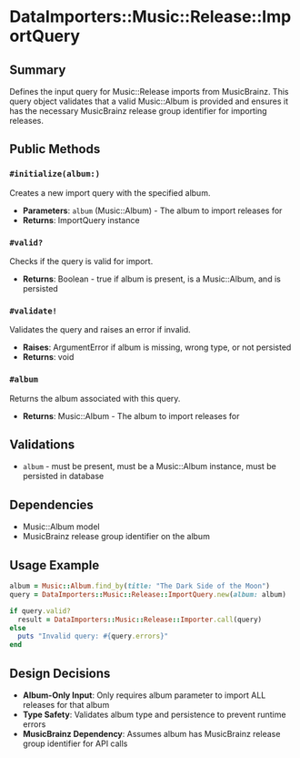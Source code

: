 # DataImporters::Music::Release::ImportQuery

## Summary
Defines the input query for Music::Release imports from MusicBrainz. This query object validates that a valid Music::Album is provided and ensures it has the necessary MusicBrainz release group identifier for importing releases.

## Public Methods

### `#initialize(album:)`
Creates a new import query with the specified album.
- **Parameters**: `album` (Music::Album) - The album to import releases for
- **Returns**: ImportQuery instance

### `#valid?`
Checks if the query is valid for import.
- **Returns**: Boolean - true if album is present, is a Music::Album, and is persisted

### `#validate!`
Validates the query and raises an error if invalid.
- **Raises**: ArgumentError if album is missing, wrong type, or not persisted
- **Returns**: void

### `#album`
Returns the album associated with this query.
- **Returns**: Music::Album - The album to import releases for

## Validations
- `album` - must be present, must be a Music::Album instance, must be persisted in database

## Dependencies
- Music::Album model
- MusicBrainz release group identifier on the album

## Usage Example
```ruby
album = Music::Album.find_by(title: "The Dark Side of the Moon")
query = DataImporters::Music::Release::ImportQuery.new(album: album)

if query.valid?
  result = DataImporters::Music::Release::Importer.call(query)
else
  puts "Invalid query: #{query.errors}"
end
```

## Design Decisions
- **Album-Only Input**: Only requires album parameter to import ALL releases for that album
- **Type Safety**: Validates album type and persistence to prevent runtime errors
- **MusicBrainz Dependency**: Assumes album has MusicBrainz release group identifier for API calls
